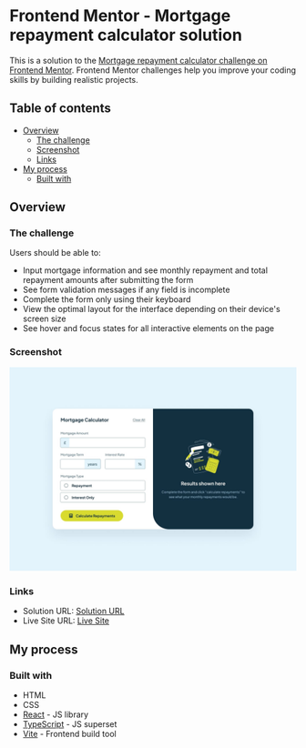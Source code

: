# Frontend Mentor - Mortgage repayment calculator solution

This is a solution to the [Mortgage repayment calculator challenge on Frontend Mentor](https://www.frontendmentor.io/challenges/mortgage-repayment-calculator-Galx1LXK73). Frontend Mentor challenges help you improve your coding skills by building realistic projects.

## Table of contents

- [Overview](#overview)
    - [The challenge](#the-challenge)
    - [Screenshot](#screenshot)
    - [Links](#links)
- [My process](#my-process)
    - [Built with](#built-with)

## Overview

### The challenge

Users should be able to:

- Input mortgage information and see monthly repayment and total repayment amounts after submitting the form
- See form validation messages if any field is incomplete
- Complete the form only using their keyboard
- View the optimal layout for the interface depending on their device's screen size
- See hover and focus states for all interactive elements on the page

### Screenshot

![](./public/images/desktop-design-empty.jpg)
### Links

- Solution URL: [Solution URL](https://www.frontendmentor.io/solutions/mortgage-calculator-w-react-typescript-vite-HS-eb7QUjI)
- Live Site URL: [Live Site](https://mortgage-calculator-ee.netlify.app/)

## My process

### Built with

- HTML
- CSS
- [React](https://reactjs.org/) - JS library
- [TypeScript](https://www.typescriptlang.org/) - JS superset
- [Vite](https://vitejs.dev/) - Frontend build tool
